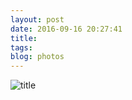 ```yaml
---
layout: post
date: 2016-09-16 20:27:41
title: 
tags:
blog: photos
---
```


![title](/assets/photoblog/lisa-art.jpeg)